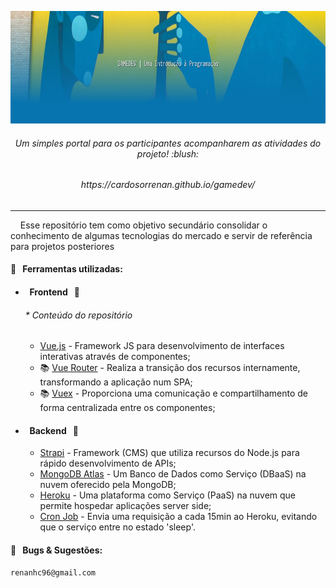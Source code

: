 <p align="center" >
  <img height="180" src="https://raw.githubusercontent.com/cardosorrenan/gamedev/master/public/banner.png">
</p>
<h6 align="center">
  Um simples portal para os participantes acompanharem as atividades do projeto! :blush:
</h6>
<h6 align="center">
  https://cardosorrenan.github.io/gamedev/
</h6>


---

  &nbsp;&nbsp;&nbsp;&nbsp;Esse repositório tem como objetivo secundário consolidar o conhecimento de algumas tecnologias do mercado e servir de referência para projetos posteriores
  
#### :wrench: &nbsp; Ferramentas utilizadas:

 * #### &nbsp; Frontend  &nbsp; :balloon: <h6>* Conteúdo do repositório</h6>
   * [Vue.js](https://github.com/vuejs/vue) - Framework JS para desenvolvimento de interfaces interativas através de componentes;
   * :books: [Vue Router](https://github.com/vuejs/vue-router) - Realiza a transição dos recursos internamente, transformando a aplicação num SPA;
   * :books: [Vuex](https://github.com/vuejs/vuex) - Proporciona uma comunicação e compartilhamento de forma centralizada entre os componentes;
  

 * #### &nbsp; Backend  &nbsp; :game_die:
    * [Strapi](https://strapi.io/) - Framework (CMS) que utiliza recursos do Node.js para rápido desenvolvimento de APIs;
    * [MongoDB Atlas](https://www.mongodb.com/cloud/atlas) - Um Banco de Dados como Serviço (DBaaS) na nuvem oferecido pela MongoDB;
    * [Heroku](https://www.heroku.com/) - Uma plataforma como Serviço (PaaS) na nuvem que permite hospedar aplicações server side;
    * [Cron Job](https://github.com/pschlan/cron-job.org) - Envia uma requisição a cada 15min ao Heroku, evitando que o serviço entre no estado 'sleep'.
    
    
#### :memo: &nbsp; Bugs & Sugestões:

```
renanhc96@gmail.com
```

